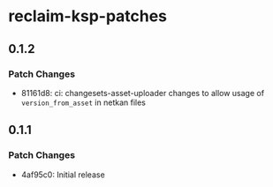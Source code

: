 # reclaim-ksp-patches

## 0.1.2

### Patch Changes

- 81161d8: ci: changesets-asset-uploader changes to allow usage of `version_from_asset` in netkan files

## 0.1.1

### Patch Changes

- 4af95c0: Initial release
